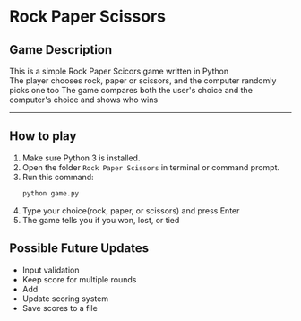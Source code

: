 # Rock Paper Scissors

## Game Description
This is a simple Rock Paper Scicors game written in Python  
The player chooses rock, paper or scissors, and the computer randomly picks one too
The game compares both the user's choice and the computer's choice and shows who wins

---

## How to play
1. Make sure Python 3 is installed.  
2. Open the folder `Rock Paper Scissors` in terminal or command prompt.  
3. Run this command:
    ```bash
    python game.py
    ```
4. Type your choice(rock, paper, or scissors) and press Enter
5. The game tells you if you won, lost, or tied

## Possible Future Updates
- Input validation
- Keep score for multiple rounds
- Add
- Update scoring system
- Save scores to a file